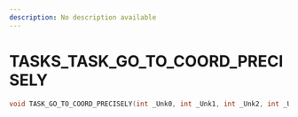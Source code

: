 ```yaml
---
description: No description available 
---
```


# TASKS\_TASK_GO_TO_COORD_PRECISELY

```cpp
void TASK_GO_TO_COORD_PRECISELY(int _Unk0, int _Unk1, int _Unk2, int _Unk3, int _Unk4, int _Unk5, int _Unk6, int _Unk7);
```